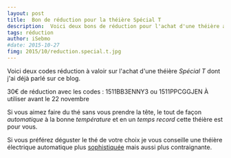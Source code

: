 ```yaml
---
layout: post
title:  Bon de réduction pour la théière Spécial T
description:  Voici deux bons de réduction pour l'achat d'une théière automatique de la marque Nespresso : Spécial T
tags: réduction 
author: iSebmo
#date: 2015-10-27
fimg: 2015/10/reduction.special.t.jpg
---
```


Voici deux codes réduction à valoir sur l'achat d'une théière *Spécial T* dont j'ai déjà parlé sur ce blog. 

30€ de réduction avec les codes :
1511BB3ENNY3	ou 	1511PPCGGJEN
À utiliser avant le 22 novembre 

Si vous aimez faire du thé sans vous prendre la tête, le tout de façon *automatique* à la bonne *température* et en un *temps record* cette théière est pour vous. 

Si vous préférez déguster le thé de votre choix je vous conseille une théière électrique automatique plus [sophistiquée][riviera] mais aussi plus contraignante. 

[riviera]: http://www.amazon.fr/dp/B00J8BX89W/?tag=tfadafr-21

